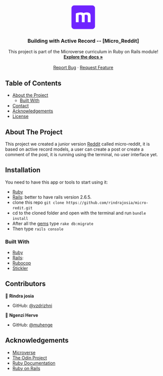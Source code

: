 <br />
<p align="center">
  <a href="https://github.com/rammazzoti2000/micro_reddit">
    <img src="app/assets/images/microverse.png" alt="Logo" width="80" height="80">
  </a>

  <h3 align="center">Building with Active Record -- [Micro_Reddit]</h3>

  <p align="center">
    This project is part of the Microverse curriculum in Ruby on Rails module!
    <br />
    <a href="https://github.com/rammazzoti2000/micro_reddit"><strong>Explore the docs »</strong></a>
    <br />
    <br />
    <a href="https://github.com/rammazzoti2000/micro_reddit/issues">Report Bug</a>
    ·
    <a href="https://github.com/rammazzoti2000/micro_reddit/issues">Request Feature</a>
  </p>
</p>

<!-- TABLE OF CONTENTS -->
## Table of Contents

* [About the Project](#about-the-project)
  * [Built With](#built-with)
* [Contact](#contact)
* [Acknowledgements](#acknowledgements)
* [License](#license)

<!-- ABOUT THE PROJECT -->
## About The Project

This project we created a junior version [Reddit](https://www.reddit.com/) called micro-reddit, it is based on active record models, a user can create a post or create a comment of the post, it is running using the terminal, no user interface yet.

<!-- INSTALLATION -->
## Installation

You need to have this app or tools to start using it:
* [Ruby](https://www.ruby-lang.org/en/downloads/)
* [Rails](https://rubyonrails.org/): better to have rails version 2.6.5.
* clone this repo ```git clone https://github.com/rindrajosia/micro-redit.git```
* cd to the cloned folder and open with the terminal and run ```bundle install```
* After all the [gems](https://rubygems.org/) type ```rake db:migrate```
* Then type ```rails console```

### Built With

* [Ruby](https://www.ruby-lang.org/en/downloads/)
* [Rails](https://rubyonrails.org/):
* [Rubocop](https://github.com/rubocop-hq/rubocop)
* [Stickler](https://stickler-ci.com/)


## Contributors

👤 **Rindra josia** 

- GitHub: [@vzdrizhni](https://github.com/rindrajosia)

👤 **Ngenzi Herve**

- GitHub: [@muhenge](https://github.com/muhenge)

## Acknowledgements
* [Microverse](https://www.microverse.org/)
* [The Odin Project](https://www.theodinproject.com/)
* [Ruby Documentation](https://www.ruby-lang.org/en/documentation/)
* [Ruby on Rails](https://rubyonrails.org/)
